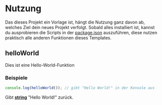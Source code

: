 # Nutzung

Das dieses Projekt ein Vorlage ist, hängt die Nutzung ganz davon ab, welches Ziel dein neues Projekt verfolgt. Sobald alles installiert ist, kannst du ausprobieren die Scripts in der [package.json](../../../package.json) auszuführen, diese nutzen praktisch alle anderen Funktionen dieses Templates.

<!-- Generiert von documentation.js. Änder diese Dokumentation im Source-Code. -->

## helloWorld

Dies ist eine Hello-World-Funktion

### Beispiele

```javascript
console.log(helloWorld()); // gibt "Hello World!" in der Konsole aus
```

Gibt **[string][1]** "Hello World!" zurück.

[1]: https://developer.mozilla.org/docs/Web/JavaScript/Reference/Global_Objects/String
